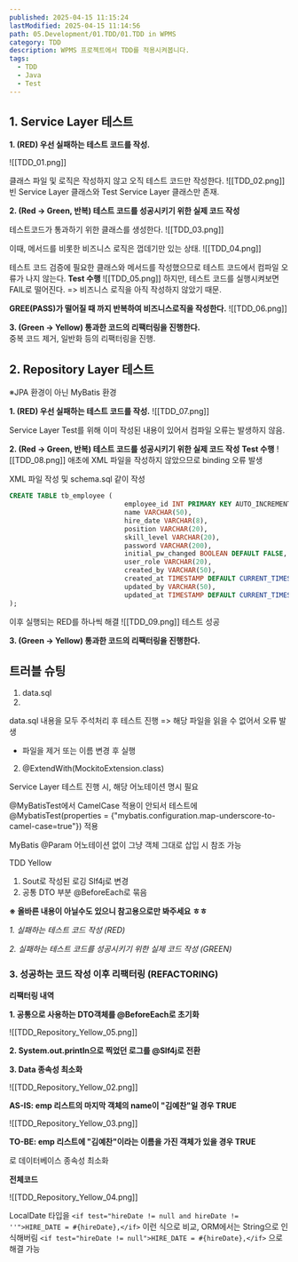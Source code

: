 ```yaml
---
published: 2025-04-15 11:15:24
lastModified: 2025-04-15 11:14:56
path: 05.Development/01.TDD/01.TDD in WPMS
category: TDD
description: WPMS 프로젝트에서 TDD를 적용시켜봅니다.
tags:
  - TDD
  - Java
  - Test
---
```

## **1. Service Layer 테스트**

**1. (RED) 우선 실패하는 테스트 코드를 작성.**

![[TDD_01.png]]

클래스 파일 및 로직은 작성하지 않고 오직 테스트 코드만 작성한다.
![[TDD_02.png]]
빈 Service Layer 클래스와 Test Service Layer 클래스만 존재.

**2. (Red -> Green, 반복) 테스트 코드를 성공시키기 위한 실제 코드 작성**

테스트코드가 통과하기 위한 클래스를 생성한다.
![[TDD_03.png]]

이때, 메서드를 비롯한 비즈니스 로직은 껍데기만 있는 상태.
![[TDD_04.png]]

테스트 코드 검증에 필요한 클래스와 메서드를 작성했으므로 테스트 코드에서 컴파일 오류가 나지 않는다.
**Test 수행**
![[TDD_05.png]]
하지만, 테스트 코드를 실행시켜보면 FAIL로 떨어진다. => 비즈니스 로직을 아직 작성하지 않았기 때문.

**GREE(PASS)가 떨어질 때 까지 반복하여 비즈니스로직을 작성한다.**
![[TDD_06.png]]

**3. (Green -> Yellow) 통과한 코드의 리팩터링을 진행한다.**  
중복 코드 제거, 일반화 등의 리팩터링을 진행.

## 2. Repository Layer 테스트
※JPA 환경이 아닌 MyBatis 환경

**1. (RED) 우선 실패하는 테스트 코드를 작성.**
![[TDD_07.png]]

Service Layer Test를 위해 이미 작성된 내용이 있어서 컴파일 오류는 발생하지 않음.

**2. (Red -> Green, 반복) 테스트 코드를 성공시키기 위한 실제 코드 작성**
**Test 수행**
![[TDD_08.png]]
애초에 XML 파일을 작성하지 않았으므로 binding 오류 발생

XML 파일 작성 및 schema.sql 같이 작성  
```schema.sql  
CREATE TABLE tb_employee (    
                             employee_id INT PRIMARY KEY AUTO_INCREMENT,    
                             name VARCHAR(50),    
                             hire_date VARCHAR(8),    
                             position VARCHAR(20),    
                             skill_level VARCHAR(20),    
                             password VARCHAR(200),    
                             initial_pw_changed BOOLEAN DEFAULT FALSE,    
                             user_role VARCHAR(20),    
                             created_by VARCHAR(50),    
                             created_at TIMESTAMP DEFAULT CURRENT_TIMESTAMP,    
                             updated_by VARCHAR(50),    
                             updated_at TIMESTAMP DEFAULT CURRENT_TIMESTAMP ON UPDATE CURRENT_TIMESTAMP    
);  
```
이후 실행되는 RED를 하나씩 해결
![[TDD_09.png]]
테스트 성공  

**3. (Green -> Yellow) 통과한 코드의 리팩터링을 진행한다.**
## **트러블 슈팅**
1. data.sql
2. 
data.sql 내용을 모두 주석처리 후 테스트 진행 => 해당 파일을 읽을 수 없어서 오류 발생
* 파일을 제거 또는 이름 변경 후 실행

2. @ExtendWith(MockitoExtension.class)

Service Layer 테스트 진행 시, 해당 어노테이션 명시 필요

@MyBatisTest에서 CamelCase 적용이 안되서 테스트에 
@MybatisTest(properties = {"mybatis.configuration.map-underscore-to-camel-case=true"})
적용

MyBatis @Param 어노테이션 없이 그냥 객체 그대로 삽입 시 참조 가능


TDD Yellow
1. Sout로 작성된 로깅 Slf4j로 변경
2. 공통 DTO 부분 @BeforeEach로 묶음


**※ 올바른 내용이 아닐수도 있으니 참고용으로만 봐주세요 ㅎㅎ**  
  
_1. 실패하는 테스트 코드 작성 (RED)_

_2. 실패하는 테스트 코드를 성공시키기 위한 실제 코드 작성 (GREEN)_

### 3. 성공하는 코드 작성 이후 리팩터링 (REFACTORING)

  

**리팩터링 내역**

**1. 공통으로 사용하는 DTO객체를 @BeforeEach로 초기화**

![[TDD_Repository_Yellow_05.png]]

  

**2. System.out.println으로 찍었던 로그를 @Slf4j로 전환**

  

**3. Data 종속성 최소화**

![[TDD_Repository_Yellow_02.png]]

  

**AS-IS: emp 리스트의 마지막 객체의 name이 "김예찬"일 경우 TRUE**

![[TDD_Repository_Yellow_03.png]]

  

**TO-BE: emp 리스트에 "김예찬"이라는 이름을 가진 객체가 있을 경우 TRUE**

로 데이터베이스 종속성 최소화

  

**전체코드**

![[TDD_Repository_Yellow_04.png]]


LocalDate 타입을
`<if test="hireDate != null and hireDate != ''">HIRE_DATE = #{hireDate},</if>`
이런 식으로 비교, ORM에서는 String으로 인식해버림
`<if test="hireDate != null">HIRE_DATE = #{hireDate},</if>`
으로 해결 가능
